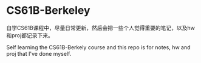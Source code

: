 # CS61B-Berkeley

自学CS61B课程中，尽量日常更新，然后会把一些个人觉得重要的笔记，以及hw和proj都记录下来。

Self learning the CS61B-Berkely course and this repo is for notes, hw and proj that I've done myself.
